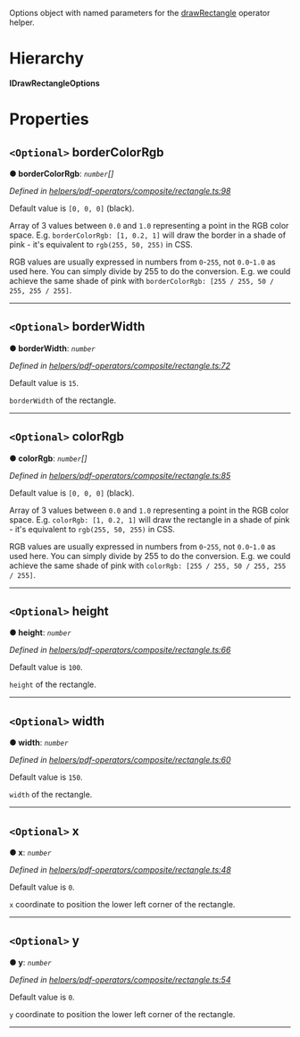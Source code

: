 

Options object with named parameters for the [drawRectangle](../modules/_helpers_pdf_operators_composite_rectangle_.md#drawrectangle) operator helper.

# Hierarchy

**IDrawRectangleOptions**

# Properties

<a id="bordercolorrgb"></a>

## `<Optional>` borderColorRgb

**● borderColorRgb**: *`number`[]*

*Defined in [helpers/pdf-operators/composite/rectangle.ts:98](https://github.com/Hopding/pdf-lib/blob/dd3a0e3/src/helpers/pdf-operators/composite/rectangle.ts#L98)*

Default value is `[0, 0, 0]` (black).

Array of 3 values between `0.0` and `1.0` representing a point in the RGB color space. E.g. `borderColorRgb: [1, 0.2, 1]` will draw the border in a shade of pink - it's equivalent to `rgb(255, 50, 255)` in CSS.

RGB values are usually expressed in numbers from `0`-`255`, not `0.0`-`1.0` as used here. You can simply divide by 255 to do the conversion. E.g. we could achieve the same shade of pink with `borderColorRgb: [255 / 255, 50 / 255, 255 / 255]`.

___
<a id="borderwidth"></a>

## `<Optional>` borderWidth

**● borderWidth**: *`number`*

*Defined in [helpers/pdf-operators/composite/rectangle.ts:72](https://github.com/Hopding/pdf-lib/blob/dd3a0e3/src/helpers/pdf-operators/composite/rectangle.ts#L72)*

Default value is `15`.

`borderWidth` of the rectangle.

___
<a id="colorrgb"></a>

## `<Optional>` colorRgb

**● colorRgb**: *`number`[]*

*Defined in [helpers/pdf-operators/composite/rectangle.ts:85](https://github.com/Hopding/pdf-lib/blob/dd3a0e3/src/helpers/pdf-operators/composite/rectangle.ts#L85)*

Default value is `[0, 0, 0]` (black).

Array of 3 values between `0.0` and `1.0` representing a point in the RGB color space. E.g. `colorRgb: [1, 0.2, 1]` will draw the rectangle in a shade of pink - it's equivalent to `rgb(255, 50, 255)` in CSS.

RGB values are usually expressed in numbers from `0`-`255`, not `0.0`-`1.0` as used here. You can simply divide by 255 to do the conversion. E.g. we could achieve the same shade of pink with `colorRgb: [255 / 255, 50 / 255, 255 / 255]`.

___
<a id="height"></a>

## `<Optional>` height

**● height**: *`number`*

*Defined in [helpers/pdf-operators/composite/rectangle.ts:66](https://github.com/Hopding/pdf-lib/blob/dd3a0e3/src/helpers/pdf-operators/composite/rectangle.ts#L66)*

Default value is `100`.

`height` of the rectangle.

___
<a id="width"></a>

## `<Optional>` width

**● width**: *`number`*

*Defined in [helpers/pdf-operators/composite/rectangle.ts:60](https://github.com/Hopding/pdf-lib/blob/dd3a0e3/src/helpers/pdf-operators/composite/rectangle.ts#L60)*

Default value is `150`.

`width` of the rectangle.

___
<a id="x"></a>

## `<Optional>` x

**● x**: *`number`*

*Defined in [helpers/pdf-operators/composite/rectangle.ts:48](https://github.com/Hopding/pdf-lib/blob/dd3a0e3/src/helpers/pdf-operators/composite/rectangle.ts#L48)*

Default value is `0`.

`x` coordinate to position the lower left corner of the rectangle.

___
<a id="y"></a>

## `<Optional>` y

**● y**: *`number`*

*Defined in [helpers/pdf-operators/composite/rectangle.ts:54](https://github.com/Hopding/pdf-lib/blob/dd3a0e3/src/helpers/pdf-operators/composite/rectangle.ts#L54)*

Default value is `0`.

`y` coordinate to position the lower left corner of the rectangle.

___

